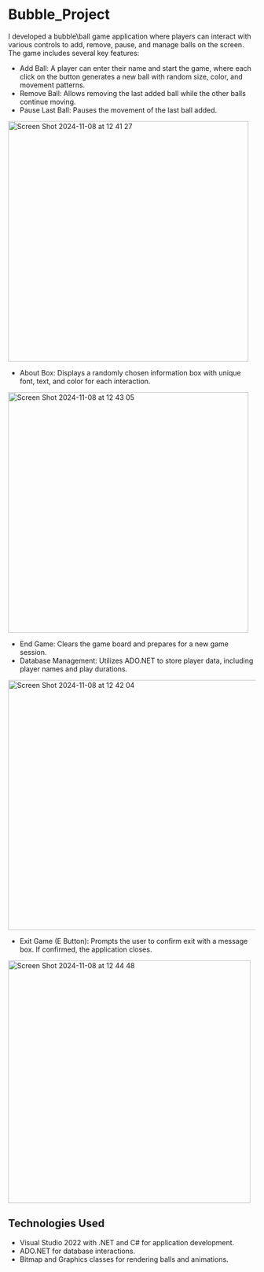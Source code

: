 # Bubble_Project
I developed a bubbleֿ\ball game application where players can interact with various controls to add, remove, pause, and manage balls on the screen. The game includes several key features:

- Add Ball: A player can enter their name and start the game, where each click on the button generates a new ball with random size, color, and movement patterns.  
- Remove Ball: Allows removing the last added ball while the other balls continue moving.  
- Pause Last Ball: Pauses the movement of the last ball added.
<img width="489" alt="Screen Shot 2024-11-08 at 12 41 27" src="https://github.com/user-attachments/assets/e8ff55a6-45f1-42d5-b4bb-e1889d36706e">

- About Box: Displays a randomly chosen information box with unique font, text, and color for each interaction.
<img width="489" alt="Screen Shot 2024-11-08 at 12 43 05" src="https://github.com/user-attachments/assets/22751e27-8487-4505-8ddc-5692cac05e73">

   
- End Game: Clears the game board and prepares for a new game session.
- Database Management: Utilizes ADO.NET to store player data, including player names and play durations.  
<img width="508" alt="Screen Shot 2024-11-08 at 12 42 04" src="https://github.com/user-attachments/assets/f94b4c98-265e-4b1b-ad95-ffc56a9e2320">

- Exit Game (E Button): Prompts the user to confirm exit with a message box. If confirmed, the application closes.
<img width="493" alt="Screen Shot 2024-11-08 at 12 44 48" src="https://github.com/user-attachments/assets/46667ee5-63cb-4ac2-a6a2-e9f30d3f4b80">


## Technologies Used
- Visual Studio 2022 with .NET and C# for application development.  
- ADO.NET for database interactions.  
- Bitmap and Graphics classes for rendering balls and animations.  
